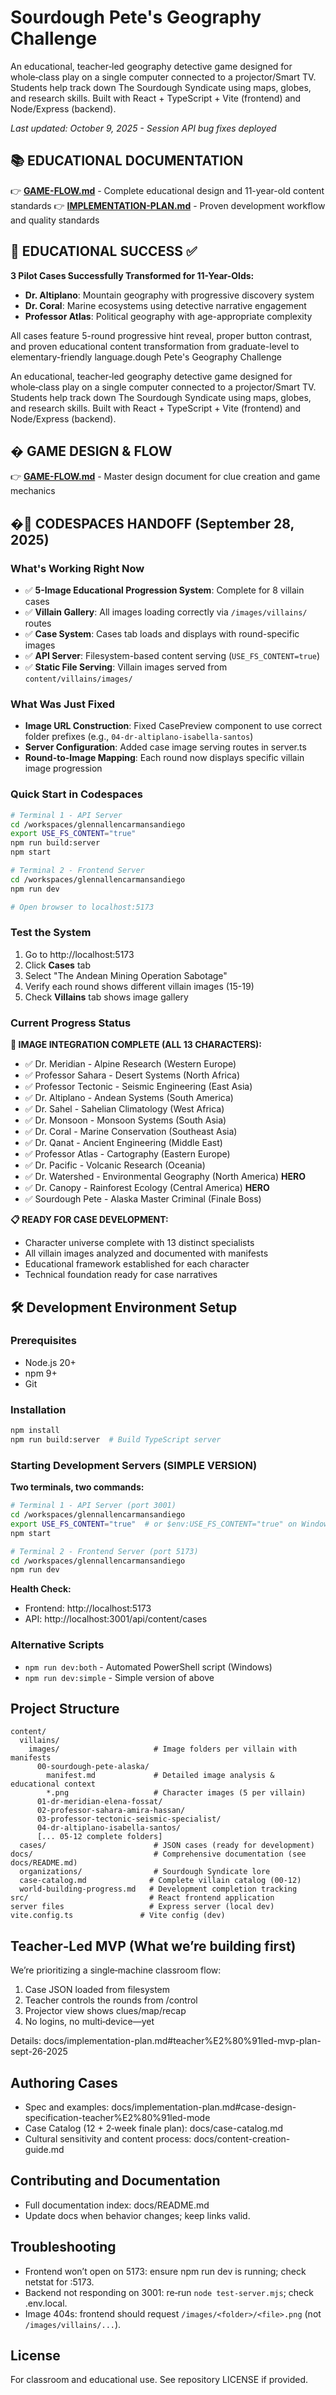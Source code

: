 # Sourdough Pete's Geography Challenge

An educational, teacher‑led geography detective game designed for whole‑class play on a single computer connected to a projector/Smart TV. Students help track down The Sourdough Syndicate using maps, globes, and research skills. Built with React + TypeScript + Vite (frontend) and Node/Express (backend).

*Last updated: October 9, 2025 - Session API bug fixes deployed*

## 📚 EDUCATIONAL DOCUMENTATION
👉 **[GAME-FLOW.md](./GAME-FLOW.md)** - Complete educational design and 11-year-old content standards
👉 **[IMPLEMENTATION-PLAN.md](./docs/implementation-plan.md)** - Proven development workflow and quality standards

## 🎯 EDUCATIONAL SUCCESS ✅
**3 Pilot Cases Successfully Transformed for 11-Year-Olds:**
- **Dr. Altiplano**: Mountain geography with progressive discovery system
- **Dr. Coral**: Marine ecosystems using detective narrative engagement
- **Professor Atlas**: Political geography with age-appropriate complexity

All cases feature 5-round progressive hint reveal, proper button contrast, and proven educational content transformation from graduate-level to elementary-friendly language.dough Pete's Geography Challenge

An educational, teacher‑led geography detective game designed for whole‑class play on a single computer connected to a projector/Smart TV. Students help track down The Sourdough Syndicate using maps, globes, and research skills. Built with React + TypeScript + Vite (frontend) and Node/Express (backend).

## � GAME DESIGN & FLOW
👉 **[GAME-FLOW.md](./GAME-FLOW.md)** - Master design document for clue creation and game mechanics

## �🚀 CODESPACES HANDOFF (September 28, 2025)

### What's Working Right Now
- ✅ **5-Image Educational Progression System**: Complete for 8 villain cases
- ✅ **Villain Gallery**: All images loading correctly via `/images/villains/` routes
- ✅ **Case System**: Cases tab loads and displays with round-specific images
- ✅ **API Server**: Filesystem-based content serving (`USE_FS_CONTENT=true`)
- ✅ **Static File Serving**: Villain images served from `content/villains/images/`

### What Was Just Fixed
- **Image URL Construction**: Fixed CasePreview component to use correct folder prefixes (e.g., `04-dr-altiplano-isabella-santos`)
- **Server Configuration**: Added case image serving routes in server.ts
- **Round-to-Image Mapping**: Each round now displays specific villain image progression

### Quick Start in Codespaces
```bash
# Terminal 1 - API Server
cd /workspaces/glennallencarmansandiego
export USE_FS_CONTENT="true"
npm run build:server
npm start

# Terminal 2 - Frontend Server  
cd /workspaces/glennallencarmansandiego
npm run dev

# Open browser to localhost:5173
```

### Test the System
1. Go to http://localhost:5173
2. Click **Cases** tab
3. Select "The Andean Mining Operation Sabotage" 
4. Verify each round shows different villain images (15-19)
5. Check **Villains** tab shows image gallery

### Current Progress Status

**🎉 IMAGE INTEGRATION COMPLETE (ALL 13 CHARACTERS):**
- ✅ Dr. Meridian - Alpine Research (Western Europe)
- ✅ Professor Sahara - Desert Systems (North Africa)  
- ✅ Professor Tectonic - Seismic Engineering (East Asia)
- ✅ Dr. Altiplano - Andean Systems (South America)
- ✅ Dr. Sahel - Sahelian Climatology (West Africa)
- ✅ Dr. Monsoon - Monsoon Systems (South Asia)
- ✅ Dr. Coral - Marine Conservation (Southeast Asia)
- ✅ Dr. Qanat - Ancient Engineering (Middle East)
- ✅ Professor Atlas - Cartography (Eastern Europe)
- ✅ Dr. Pacific - Volcanic Research (Oceania)
- ✅ Dr. Watershed - Environmental Geography (North America) **HERO**
- ✅ Dr. Canopy - Rainforest Ecology (Central America) **HERO**
- ✅ Sourdough Pete - Alaska Master Criminal (Finale Boss)

**📋 READY FOR CASE DEVELOPMENT:**
- Character universe complete with 13 distinct specialists
- All villain images analyzed and documented with manifests
- Educational framework established for each character
- Technical foundation ready for case narratives

## 🛠️ Development Environment Setup

### Prerequisites
- Node.js 20+
- npm 9+
- Git

### Installation
```bash
npm install
npm run build:server  # Build TypeScript server
```

### Starting Development Servers (SIMPLE VERSION)

**Two terminals, two commands:**

```bash
# Terminal 1 - API Server (port 3001)
cd /workspaces/glennallencarmansandiego
export USE_FS_CONTENT="true"  # or $env:USE_FS_CONTENT="true" on Windows
npm start

# Terminal 2 - Frontend Server (port 5173)  
cd /workspaces/glennallencarmansandiego
npm run dev
```

**Health Check:**
- Frontend: http://localhost:5173 
- API: http://localhost:3001/api/content/cases

### Alternative Scripts
- `npm run dev:both` - Automated PowerShell script (Windows)
- `npm run dev:simple` - Simple version of above

## Project Structure

```
content/
  villains/
    images/                     # Image folders per villain with manifests
      00-sourdough-pete-alaska/
        manifest.md             # Detailed image analysis & educational context
        *.png                   # Character images (5 per villain)
      01-dr-meridian-elena-fossat/
      02-professor-sahara-amira-hassan/
      03-professor-tectonic-seismic-specialist/
      04-dr-altiplano-isabella-santos/
      [... 05-12 complete folders]
  cases/                        # JSON cases (ready for development)
docs/                           # Comprehensive documentation (see docs/README.md)
  organizations/                # Sourdough Syndicate lore
  case-catalog.md              # Complete villain catalog (00-12)
  world-building-progress.md   # Development completion tracking
src/                           # React frontend application
server files                   # Express server (local dev)
vite.config.ts               # Vite config (dev)
```

## Teacher‑Led MVP (What we’re building first)

We’re prioritizing a single‑machine classroom flow:
1) Case JSON loaded from filesystem
2) Teacher controls the rounds from /control
3) Projector view shows clues/map/recap
4) No logins, no multi‑device—yet

Details: docs/implementation-plan.md#teacher%E2%80%91led-mvp-plan-sept-26-2025

## Authoring Cases

- Spec and examples: docs/implementation-plan.md#case-design-specification-teacher%E2%80%91led-mode
- Case Catalog (12 + 2‑week finale plan): docs/case-catalog.md
- Cultural sensitivity and content process: docs/content-creation-guide.md

## Contributing and Documentation

- Full documentation index: docs/README.md
- Update docs when behavior changes; keep links valid.

## Troubleshooting

- Frontend won’t open on 5173: ensure npm run dev is running; check netstat for :5173.
- Backend not responding on 3001: re‑run `node test-server.mjs`; check .env.local.
- Image 404s: frontend should request `/images/<folder>/<file>.png` (not `/images/villains/...`).

## License

For classroom and educational use. See repository LICENSE if provided.


